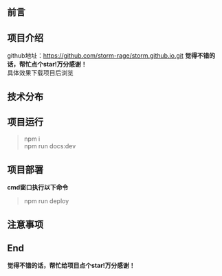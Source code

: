 ## 前言
## 项目介绍
github地址：https://github.com/storm-rage/storm.github.io.git
**觉得不错的话，帮忙点个star!万分感谢！**  
具体效果下载项目后浏览
## 技术分布

## 项目运行
> npm i  
> npm run docs:dev
> 
## 项目部署
**cmd窗口执行以下命令**
> npm run deploy
> 
## 注意事项
## End
**觉得不错的话，帮忙给项目点个star!万分感谢！**